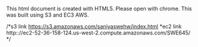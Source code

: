 
This html document is created with HTML5. Please open with chrome.
This was built using S3 and EC3 AWS. 

/*s3 link https://s3.amazonaws.com/saniyaswehw/index.html
 *ec2 link http:://ec2-52-36-158-124.us-west-2.compute.amazonaws.com/SWE645/
 */
